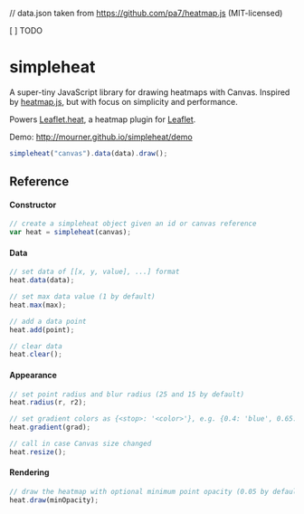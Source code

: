 // data.json taken from https://github.com/pa7/heatmap.js (MIT-licensed)

[ ] TODO

# simpleheat

A super-tiny JavaScript library for drawing heatmaps with Canvas.
Inspired by [heatmap.js](https://github.com/pa7/heatmap.js), but with focus on simplicity and performance.

Powers [Leaflet.heat](https://github.com/Leaflet/Leaflet.heat), a heatmap plugin for [Leaflet](http://leafletjs.com).

Demo: http://mourner.github.io/simpleheat/demo

```js
simpleheat("canvas").data(data).draw();
```

## Reference

#### Constructor

```js
// create a simpleheat object given an id or canvas reference
var heat = simpleheat(canvas);
```

#### Data

```js
// set data of [[x, y, value], ...] format
heat.data(data);

// set max data value (1 by default)
heat.max(max);

// add a data point
heat.add(point);

// clear data
heat.clear();
```

#### Appearance

```js
// set point radius and blur radius (25 and 15 by default)
heat.radius(r, r2);

// set gradient colors as {<stop>: '<color>'}, e.g. {0.4: 'blue', 0.65: 'lime', 1: 'red'}
heat.gradient(grad);

// call in case Canvas size changed
heat.resize();
```

#### Rendering

```js
// draw the heatmap with optional minimum point opacity (0.05 by default)
heat.draw(minOpacity);
```
